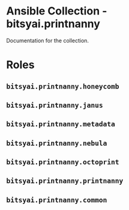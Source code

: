 # Ansible Collection - bitsyai.printnanny

Documentation for the collection.

# Roles

## `bitsyai.printnanny.honeycomb`

## `bitsyai.printnanny.janus`

## `bitsyai.printnanny.metadata`

## `bitsyai.printnanny.nebula`

## `bitsyai.printnanny.octoprint`

## `bitsyai.printnanny.printnanny`

## `bitsyai.printnanny.common`
